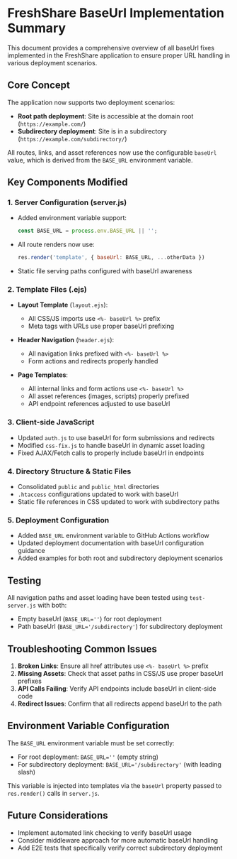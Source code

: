 # FreshShare BaseUrl Implementation Summary

This document provides a comprehensive overview of all baseUrl fixes implemented in the FreshShare application to ensure proper URL handling in various deployment scenarios.

## Core Concept

The application now supports two deployment scenarios:
- **Root path deployment**: Site is accessible at the domain root (`https://example.com/`)
- **Subdirectory deployment**: Site is in a subdirectory (`https://example.com/subdirectory/`)

All routes, links, and asset references now use the configurable `baseUrl` value, which is derived from the `BASE_URL` environment variable.

## Key Components Modified

### 1. Server Configuration (server.js)

- Added environment variable support:
  ```js
  const BASE_URL = process.env.BASE_URL || '';
  ```
- All route renders now use:
  ```js
  res.render('template', { baseUrl: BASE_URL, ...otherData })
  ```
- Static file serving paths configured with baseUrl awareness

### 2. Template Files (.ejs)

- **Layout Template** (`layout.ejs`): 
  - All CSS/JS imports use `<%- baseUrl %>` prefix
  - Meta tags with URLs use proper baseUrl prefixing
  
- **Header Navigation** (`header.ejs`):
  - All navigation links prefixed with `<%- baseUrl %>`
  - Form actions and redirects properly handled

- **Page Templates**:
  - All internal links and form actions use `<%- baseUrl %>`
  - All asset references (images, scripts) properly prefixed
  - API endpoint references adjusted to use baseUrl

### 3. Client-side JavaScript

- Updated `auth.js` to use baseUrl for form submissions and redirects
- Modified `css-fix.js` to handle baseUrl in dynamic asset loading
- Fixed AJAX/Fetch calls to properly include baseUrl in endpoints

### 4. Directory Structure & Static Files

- Consolidated `public` and `public_html` directories
- `.htaccess` configurations updated to work with baseUrl
- Static file references in CSS updated to work with subdirectory paths

### 5. Deployment Configuration

- Added `BASE_URL` environment variable to GitHub Actions workflow
- Updated deployment documentation with baseUrl configuration guidance
- Added examples for both root and subdirectory deployment scenarios

## Testing

All navigation paths and asset loading have been tested using `test-server.js` with both:
- Empty baseUrl (`BASE_URL=''`) for root deployment
- Path baseUrl (`BASE_URL='/subdirectory'`) for subdirectory deployment

## Troubleshooting Common Issues

1. **Broken Links**: Ensure all href attributes use `<%- baseUrl %>` prefix
2. **Missing Assets**: Check that asset paths in CSS/JS use proper baseUrl prefixes
3. **API Calls Failing**: Verify API endpoints include baseUrl in client-side code
4. **Redirect Issues**: Confirm that all redirects append baseUrl to the path

## Environment Variable Configuration

The `BASE_URL` environment variable must be set correctly:

- For root deployment: `BASE_URL=''` (empty string)
- For subdirectory deployment: `BASE_URL='/subdirectory'` (with leading slash)

This variable is injected into templates via the `baseUrl` property passed to `res.render()` calls in `server.js`.

## Future Considerations

- Implement automated link checking to verify baseUrl usage
- Consider middleware approach for more automatic baseUrl handling
- Add E2E tests that specifically verify correct subdirectory deployment

